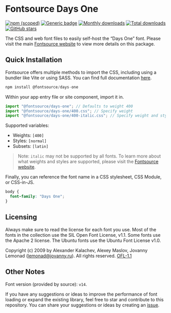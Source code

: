 # Fontsource Days One

[![npm (scoped)](https://img.shields.io/npm/v/@fontsource/days-one?color=brightgreen)](https://www.npmjs.com/package/@fontsource/days-one) [![Generic badge](https://img.shields.io/badge/fontsource-passing-brightgreen)](https://github.com/fontsource/fontsource) [![Monthly downloads](https://badgen.net/npm/dm/@fontsource/days-one)](https://github.com/fontsource/fontsource) [![Total downloads](https://badgen.net/npm/dt/@fontsource/days-one)](https://github.com/fontsource/fontsource) [![GitHub stars](https://img.shields.io/github/stars/fontsource/fontsource.svg?style=social&label=Star)](https://github.com/fontsource/fontsource/stargazers)

The CSS and web font files to easily self-host the “Days One” font. Please visit the main [Fontsource website](https://fontsource.org/fonts/days-one) to view more details on this package.

## Quick Installation

Fontsource offers multiple methods to import the CSS, including using a bundler like Vite or using SASS. You can find full documentation [here](https://fontsource.org/docs/getting-started/introduction).

```javascript
npm install @fontsource/days-one
```

Within your app entry file or site component, import it in.

```javascript
import "@fontsource/days-one"; // Defaults to weight 400
import "@fontsource/days-one/400.css"; // Specify weight
import "@fontsource/days-one/400-italic.css"; // Specify weight and style
```

Supported variables:
- Weights: `[400]`
- Styles: `[normal]`
- Subsets: `[latin]`

> Note: `italic` may not be supported by all fonts. To learn more about what weights and styles are supported, please visit the [Fontsource website](https://fontsource.org/fonts/days-one).

Finally, you can reference the font name in a CSS stylesheet, CSS Module, or CSS-in-JS.

```css
body {
  font-family: "Days One";
}
```

## Licensing
Always make sure to read the license for each font you use. Most of the fonts in the collection use the SIL Open Font License, v1.1. Some fonts use the Apache 2 license. The Ubuntu fonts use the Ubuntu Font License v1.0.

Copyright (c) 2009 by Alexander Kalachev, Alexey Maslov, Jovanny Lemonad (lemonad@jovanny.ru). All rights reserved.
[OFL-1.1](http://scripts.sil.org/OFL)

## Other Notes
Font version (provided by source): `v14`.

If you have any suggestions or ideas to improve the performance of font loading or expand the existing library, feel free to star and contribute to this repository. You can share your suggestions or ideas by creating an [issue](https://github.com/fontsource/fontsource/issues).